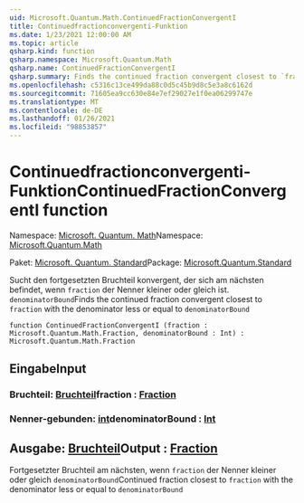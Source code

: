 ```yaml
---
uid: Microsoft.Quantum.Math.ContinuedFractionConvergentI
title: Continuedfractionconvergenti-Funktion
ms.date: 1/23/2021 12:00:00 AM
ms.topic: article
qsharp.kind: function
qsharp.namespace: Microsoft.Quantum.Math
qsharp.name: ContinuedFractionConvergentI
qsharp.summary: Finds the continued fraction convergent closest to `fraction` with the denominator less or equal to `denominatorBound`
ms.openlocfilehash: c5316c13ce499da88c0d5c45b9d8c5e3a8c6162d
ms.sourcegitcommit: 71605ea9cc630e84e7ef29027e1f0ea06299747e
ms.translationtype: MT
ms.contentlocale: de-DE
ms.lasthandoff: 01/26/2021
ms.locfileid: "98853857"
---
```

# <a name="continuedfractionconvergenti-function"></a><span data-ttu-id="75a67-102">Continuedfractionconvergenti-Funktion</span><span class="sxs-lookup"><span data-stu-id="75a67-102">ContinuedFractionConvergentI function</span></span>

<span data-ttu-id="75a67-103">Namespace: [Microsoft. Quantum. Math](xref:Microsoft.Quantum.Math)</span><span class="sxs-lookup"><span data-stu-id="75a67-103">Namespace: [Microsoft.Quantum.Math](xref:Microsoft.Quantum.Math)</span></span>

<span data-ttu-id="75a67-104">Paket: [Microsoft. Quantum. Standard](https://nuget.org/packages/Microsoft.Quantum.Standard)</span><span class="sxs-lookup"><span data-stu-id="75a67-104">Package: [Microsoft.Quantum.Standard](https://nuget.org/packages/Microsoft.Quantum.Standard)</span></span>


<span data-ttu-id="75a67-105">Sucht den fortgesetzten Bruchteil konvergent, der sich am nächsten befindet, wenn `fraction` der Nenner kleiner oder gleich ist. `denominatorBound`</span><span class="sxs-lookup"><span data-stu-id="75a67-105">Finds the continued fraction convergent closest to `fraction` with the denominator less or equal to `denominatorBound`</span></span>

```qsharp
function ContinuedFractionConvergentI (fraction : Microsoft.Quantum.Math.Fraction, denominatorBound : Int) : Microsoft.Quantum.Math.Fraction
```


## <a name="input"></a><span data-ttu-id="75a67-106">Eingabe</span><span class="sxs-lookup"><span data-stu-id="75a67-106">Input</span></span>

### <a name="fraction--fraction"></a><span data-ttu-id="75a67-107">Bruchteil: [Bruchteil](xref:Microsoft.Quantum.Math.Fraction)</span><span class="sxs-lookup"><span data-stu-id="75a67-107">fraction : [Fraction](xref:Microsoft.Quantum.Math.Fraction)</span></span>




### <a name="denominatorbound--int"></a><span data-ttu-id="75a67-108">Nenner-gebunden: [int](xref:microsoft.quantum.lang-ref.int)</span><span class="sxs-lookup"><span data-stu-id="75a67-108">denominatorBound : [Int](xref:microsoft.quantum.lang-ref.int)</span></span>





## <a name="output--fraction"></a><span data-ttu-id="75a67-109">Ausgabe: [Bruchteil](xref:Microsoft.Quantum.Math.Fraction)</span><span class="sxs-lookup"><span data-stu-id="75a67-109">Output : [Fraction](xref:Microsoft.Quantum.Math.Fraction)</span></span>

<span data-ttu-id="75a67-110">Fortgesetzter Bruchteil am nächsten, wenn `fraction` der Nenner kleiner oder gleich `denominatorBound`</span><span class="sxs-lookup"><span data-stu-id="75a67-110">Continued fraction closest to `fraction` with the denominator less or equal to `denominatorBound`</span></span>
